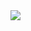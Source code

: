 <a href="http://localhost:8111/viewType.html?buildTypeId=YOURBUILDID&guest=1">
<img src="http://localhost:8111/app/rest/builds/buildType:(id:YOURBUILDID)/statusIcon"/>
</a>
